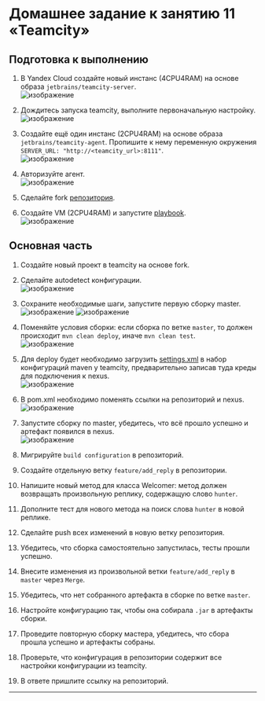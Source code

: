 # Домашнее задание к занятию 11 «Teamcity»

## Подготовка к выполнению

1. В Yandex Cloud создайте новый инстанс (4CPU4RAM) на основе образа `jetbrains/teamcity-server`.  
![изображение](https://github.com/PetrMezentsev/homeworks/assets/124135353/bf4e8192-c89e-4234-becf-4e129d0a2f4b)




2. Дождитесь запуска teamcity, выполните первоначальную настройку.  
![изображение](https://github.com/PetrMezentsev/homeworks/assets/124135353/749ed2f7-a4c1-47c1-9f28-79f18b8c5953)


3. Создайте ещё один инстанс (2CPU4RAM) на основе образа `jetbrains/teamcity-agent`. Пропишите к нему переменную окружения `SERVER_URL: "http://<teamcity_url>:8111"`.  
![изображение](https://github.com/PetrMezentsev/homeworks/assets/124135353/a09b341f-00b8-4849-a2e8-59fb373b519c)

4. Авторизуйте агент.  
![изображение](https://github.com/PetrMezentsev/homeworks/assets/124135353/4e85a6f6-93ac-4b27-8d20-ec2ecfa697f6)

5. Сделайте fork [репозитория](https://github.com/aragastmatb/example-teamcity).
6. Создайте VM (2CPU4RAM) и запустите [playbook](./infrastructure).  
![изображение](https://github.com/PetrMezentsev/homeworks/assets/124135353/8a0cb071-e057-4a5e-ba3d-c61c6db3dc77)


## Основная часть

1. Создайте новый проект в teamcity на основе fork.
2. Сделайте autodetect конфигурации.  
![изображение](https://github.com/PetrMezentsev/homeworks/assets/124135353/bca62312-a3e0-48d9-9074-87e291d772e8)

3. Сохраните необходимые шаги, запустите первую сборку master.  
![изображение](https://github.com/PetrMezentsev/homeworks/assets/124135353/a3c61290-414e-475d-831f-4dede7b37c39)
![изображение](https://github.com/PetrMezentsev/homeworks/assets/124135353/d1012c3b-16c5-478d-b04a-5dbbdce7f880)

4. Поменяйте условия сборки: если сборка по ветке `master`, то должен происходит `mvn clean deploy`, иначе `mvn clean test`.  
![изображение](https://github.com/PetrMezentsev/homeworks/assets/124135353/bbc523c3-3518-42d6-976b-0ba09a1df07c)



5. Для deploy будет необходимо загрузить [settings.xml](./teamcity/settings.xml) в набор конфигураций maven у teamcity, предварительно записав туда креды для подключения к nexus.  
![изображение](https://github.com/PetrMezentsev/homeworks/assets/124135353/9b3715d5-0852-4a7a-ad03-d6038124e269)
  
6. В pom.xml необходимо поменять ссылки на репозиторий и nexus.  
![изображение](https://github.com/PetrMezentsev/homeworks/assets/124135353/7ee5fc53-3104-422d-9f47-aa1759b88cd7)

7. Запустите сборку по master, убедитесь, что всё прошло успешно и артефакт появился в nexus.  
![изображение](https://github.com/PetrMezentsev/homeworks/assets/124135353/78cdb1e5-a3d1-4f91-9de7-a91c6a64b0d6)

8. Мигрируйте `build configuration` в репозиторий.
9. Создайте отдельную ветку `feature/add_reply` в репозитории.
10. Напишите новый метод для класса Welcomer: метод должен возвращать произвольную реплику, содержащую слово `hunter`.
11. Дополните тест для нового метода на поиск слова `hunter` в новой реплике.
12. Сделайте push всех изменений в новую ветку репозитория.
13. Убедитесь, что сборка самостоятельно запустилась, тесты прошли успешно.
14. Внесите изменения из произвольной ветки `feature/add_reply` в `master` через `Merge`.
15. Убедитесь, что нет собранного артефакта в сборке по ветке `master`.
16. Настройте конфигурацию так, чтобы она собирала `.jar` в артефакты сборки.
17. Проведите повторную сборку мастера, убедитесь, что сбора прошла успешно и артефакты собраны.
18. Проверьте, что конфигурация в репозитории содержит все настройки конфигурации из teamcity.
19. В ответе пришлите ссылку на репозиторий.

---

